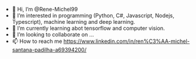 - 👋 Hi, I’m @Rene-Michel99
- 👀 I’m interested in programming (Python, C#, Javascript, Nodejs, Typescript), machine learning and deep learning.
- 🌱 I’m currently learning abot tensorflow and computer vision.
- 💞️ I’m looking to collaborate on ...
- 📫 How to reach me https://www.linkedin.com/in/ren%C3%AA-michel-santana-padilha-a69394200/

<!---
Rene-Michel99/Rene-Michel99 is a ✨ special ✨ repository because its `README.md` (this file) appears on your GitHub profile.
You can click the Preview link to take a look at your changes.
--->
